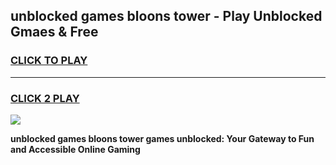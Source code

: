 
## unblocked games bloons tower - Play Unblocked Gmaes & Free
<h3>
<a href="https://news.freeplayer.one?title=unblocked_games_bloons_tower&ref=23F">CLICK TO PLAY</a></h3>
<hr>

<h3>
<a href="https://news.freeplayer.one?title=unblocked_games_bloons_tower&ref=23F">CLICK 2 PLAY</a>
  
</h3>

<a href="https://news.freeplayer.one?title=unblocked_games_bloons_tower&ref=23F/"><img src="https://clearcache.store/games.png"></a>


**unblocked games bloons tower games unblocked: Your Gateway to Fun and Accessible Online Gaming**
